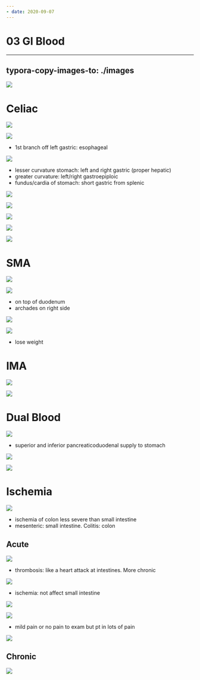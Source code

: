 ```yaml
---
- date: 2020-09-07
---
```


# 03 GI Blood
---

## typora-copy-images-to: ./images

![](https://photos.thisispiggy.com/file/wikiFiles/6FD43984-3B8E-4093-B04C-F6BE0E592E20.jpg)

# Celiac

![](https://photos.thisispiggy.com/file/wikiFiles/509B7041-A410-4874-BAD5-ACF83CA1575E.jpg)

![](https://photos.thisispiggy.com/file/wikiFiles/D7436830-4D0C-4F4C-8D28-305B857DAFA0.jpg)

- 1st branch off left gastric: esophageal

![](https://photos.thisispiggy.com/file/wikiFiles/45907BD1-68ED-47FE-AE5A-E07ABD8AFB70.jpg)

- lesser curvature stomach: left and right gastric (proper hepatic)
- greater curvature: left/right gastroepiploic
- fundus/cardia of stomach: short gastric from splenic

![](https://photos.thisispiggy.com/file/wikiFiles/00FCB23A-5B32-4118-8D74-97F8B7FFDAF9.jpg)

![](https://photos.thisispiggy.com/file/wikiFiles/5E4528F1-94DA-4B08-9CF0-9DD74EDD87BF.jpg)

![](https://photos.thisispiggy.com/file/wikiFiles/788C5542-D1B2-4C1B-B139-5322B6B09842.jpg)

![](https://photos.thisispiggy.com/file/wikiFiles/729E7CD2-96B4-4F57-A544-A90DB262A193.jpg)

![](https://photos.thisispiggy.com/file/wikiFiles/0BAE031D-30AF-4189-8D54-963C9F904646.jpg)

# SMA

![](https://photos.thisispiggy.com/file/wikiFiles/3231BCA1-40E5-4075-9CB5-F2FE1DF8A8B2.jpg)

![](https://photos.thisispiggy.com/file/wikiFiles/715306C3-B1EB-4715-A997-E708795F6E3B.jpg)

- on top of duodenum
- archades on right side

![](https://photos.thisispiggy.com/file/wikiFiles/15356B7D-2C2B-4E31-8824-8A925B939EEC.jpg)

![](https://photos.thisispiggy.com/file/wikiFiles/DD4A898F-F6C3-49C4-AECD-38B040C653EE.jpg)

- lose weight

# IMA

![](https://photos.thisispiggy.com/file/wikiFiles/184888E8-D607-467B-9585-F38F1002B740.jpg)

![](https://photos.thisispiggy.com/file/wikiFiles/102EC9DC-110F-4747-89EA-6C26DBE26B43.jpg)

# Dual Blood

![](https://photos.thisispiggy.com/file/wikiFiles/A4973AF6-FA9A-4963-AEEF-35EE93C4B158.jpg)

- superior and inferior pancreaticoduodenal supply to stomach

![](https://photos.thisispiggy.com/file/wikiFiles/4F33DAE7-200A-4A08-B17E-742E9EA8A9FC.jpg)

![](https://photos.thisispiggy.com/file/wikiFiles/A3E1E1DC-076C-4EE8-9073-77BE594F74A1.jpg)

# Ischemia

![](https://photos.thisispiggy.com/file/wikiFiles/AA372570-8914-47C6-83C3-1FF518949341.jpg)

- ischemia of colon less severe than small intestine
- mesenteric: small intestine. Colitis: colon

## Acute

![](https://photos.thisispiggy.com/file/wikiFiles/B2F9AE98-5732-4A75-866D-78B29C76D035.jpg)

- thrombosis: like a heart attack at intestines. More chronic

![](https://photos.thisispiggy.com/file/wikiFiles/DDEDEDE8-7382-474A-B128-6B045A1252BF.jpg)

- ischemia: not affect small intestine

![](https://photos.thisispiggy.com/file/wikiFiles/B60655B3-A230-4F40-978E-4B4884F653FA.jpg)

![](https://photos.thisispiggy.com/file/wikiFiles/D9F95EC2-1238-49F8-8208-E6165B9246F8.jpg)

- mild pain or no pain to exam but pt in lots of pain

![](https://photos.thisispiggy.com/file/wikiFiles/C65462E2-4B2B-4CFD-B1AF-F1A7A5E16507.jpg)

## Chronic

![](https://photos.thisispiggy.com/file/wikiFiles/FD9B0BE7-D034-4F4C-9DCD-F36E76B2751F.jpg)
